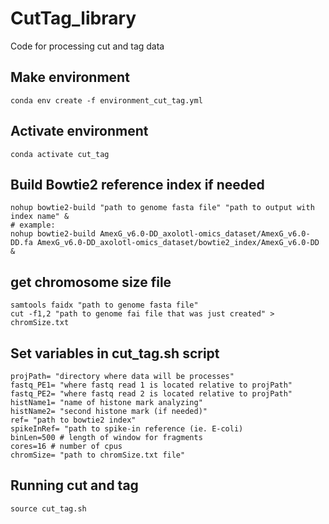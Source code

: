# CutTag_library
Code for processing cut and tag data

## Make environment
```
conda env create -f environment_cut_tag.yml
```
## Activate environment
```
conda activate cut_tag
```
## Build Bowtie2 reference index if needed
```
nohup bowtie2-build "path to genome fasta file" "path to output with index name" &
# example:
nohup bowtie2-build AmexG_v6.0-DD_axolotl-omics_dataset/AmexG_v6.0-DD.fa AmexG_v6.0-DD_axolotl-omics_dataset/bowtie2_index/AmexG_v6.0-DD &
```
## get chromosome size file
```
samtools faidx "path to genome fasta file"
cut -f1,2 "path to genome fai file that was just created" > chromSize.txt
```
## Set variables in cut_tag.sh script
```
projPath= "directory where data will be processes"
fastq_PE1= "where fastq read 1 is located relative to projPath"
fastq_PE2= "where fastq read 2 is located relative to projPath"
histName1= "name of histone mark analyzing"
histName2= "second histone mark (if needed)"
ref= "path to bowtie2 index"
spikeInRef= "path to spike-in reference (ie. E-coli)
binLen=500 # length of window for fragments
cores=16 # number of cpus
chromSize= "path to chromSize.txt file"
```

## Running cut and tag
```
source cut_tag.sh
```
